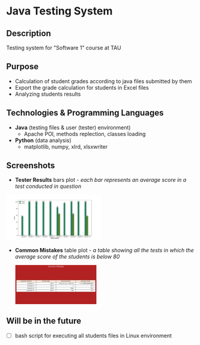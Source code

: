 # Java Testing System

## Description
Testing system for "Software 1" course at TAU

## Purpose
- Calculation of student grades according to java files submitted by them
- Export the grade calculation for students in Excel files
- Analyzing students results

## Technologies & Programming Languages
- **Java** (testing files & user (tester) environment)
  - Apache POI, methods replection, classes loading
- **Python** (data analysis)
  - matplotlib, numpy, xlrd, xlsxwriter
  
  
## Screenshots
- **Tester Results** bars plot - *each bar represents an average score in a test conducted in question*
  
 <img src="/screenshots/Figure_1.png" width="50%" height="50%">

- **Common Mistakes** table plot - *a table showing all the tests in which the average score of the students is below 80*
  
     <img src="/screenshots/Figure_2.png" width="45%" height="45%">


## Will be in the future
- [ ] bash script for executing all students files in Linux environment
